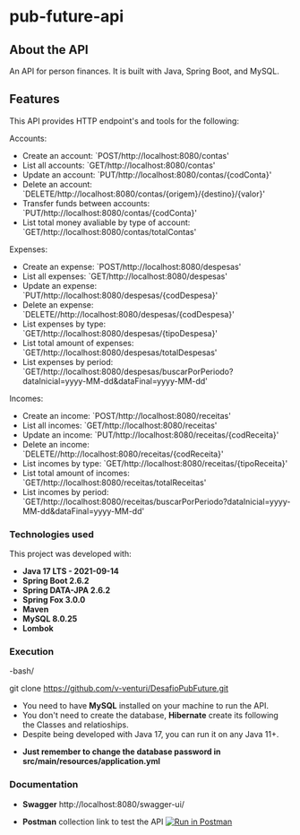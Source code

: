 # pub-future-api

## About the API

An API for person finances. It is built with Java, Spring Boot, and MySQL.

## Features

This API provides HTTP endpoint's and tools for the following:

Accounts:
* Create an account: `POST/http://localhost:8080/contas'
* List all accounts: `GET/http://localhost:8080/contas'
* Update an account: `PUT/http://localhost:8080/contas/{codConta}'
* Delete an account: `DELETE/http://localhost:8080/contas/{origem}/{destino}/{valor}'
* Transfer funds between accounts: `PUT/http://localhost:8080/contas/{codConta}'
* List total money avaliable by type of account: `GET/http://localhost:8080/contas/totalContas'

Expenses:
* Create an expense: `POST/http://localhost:8080/despesas'
* List all expenses: `GET/http://localhost:8080/despesas'
* Update an expense: `PUT/http://localhost:8080/despesas/{codDespesa}'
* Delete an expense: `DELETE//http://localhost:8080/despesas/{codDespesa}'
* List expenses by type: `GET/http://localhost:8080/despesas/{tipoDespesa}'
* List total amount of expenses: `GET/http://localhost:8080/despesas/totalDespesas'
* List expenses by period: `GET/http://localhost:8080/despesas/buscarPorPeriodo?dataInicial=yyyy-MM-dd&dataFinal=yyyy-MM-dd'

Incomes:
* Create an income: `POST/http://localhost:8080/receitas'
* List all incomes: `GET/http://localhost:8080/receitas'
* Update an income: `PUT/http://localhost:8080/receitas/{codReceita}'
* Delete an income: `DELETE//http://localhost:8080/receitas/{codReceita}'
* List incomes by type: `GET/http://localhost:8080/receitas/{tipoReceita}'
* List total amount of incomes: `GET/http://localhost:8080/receitas/totalReceitas'
* List incomes by period: `GET/http://localhost:8080/receitas/buscarPorPeriodo?dataInicial=yyyy-MM-dd&dataFinal=yyyy-MM-dd'



### Technologies used

This project was developed with:

* **Java 17 LTS - 2021-09-14**
* **Spring Boot 2.6.2**
* **Spring DATA-JPA 2.6.2**
* **Spring Fox 3.0.0**
* **Maven**
* **MySQL 8.0.25**
* **Lombok**

### Execution
-bash/

git clone https://github.com/v-venturi/DesafioPubFuture.git
- You need to have **MySQL** installed on your machine to run the API.
- You don't need to create the database, **Hibernate** create its following the Classes and relatioships.
- Despite being developed with Java 17, you can run it on any Java 11+.

* **Just remember to change the database password in src/main/resources/application.yml**


### Documentation

* **Swagger** http://localhost:8080/swagger-ui/

* **Postman** collection link to test the API 
[![Run in Postman](https://run.pstmn.io/button.svg)](https://app.getpostman.com/run-collection/1a5f9d26fe3ed322ee5b?action=collection%2Fimport)




